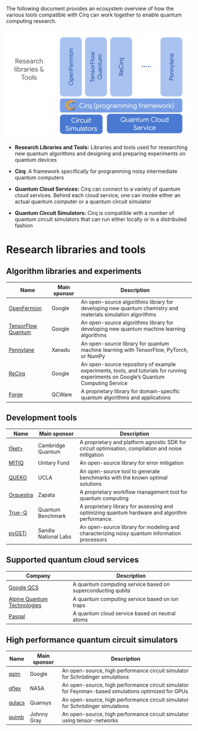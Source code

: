 The following document provides an ecosystem overview of how the various tools compatible with Cirq can work together to enable quantum computing research.

![image alt text](images/ecosystem.png )

* **Research Libraries and Tools:** Libraries and tools used for researching new quantum algorithms and designing and preparing experiments on quantum devices

* **Cirq**: A framework specifically for programming noisy intermediate quantum computers

* **Quantum Cloud Services:** Cirq can connect to a variety of quantum cloud services. Behind each cloud service, one can invoke either an actual quantum computer or a quantum circuit simulator

* **Quantum Circuit Simulators:** Cirq is compatible with a number of quantum circuit simulators that can run either locally or in a distributed fashion

# Research libraries and tools 

## Algorithm libraries and experiments

|Name|Main sponsor|Description|
|--- |--- |--- |
|[OpenFermion](https://github.com/quantumlib/OpenFermion)|Google|An open-source algorithms library for developing new quantum chemistry and materials simulation algorithms|
|[TensorFlow Quantum](https://tensorflow.org/quantum)|Google|An open-source algorithms library for developing new quantum machine learning algorithms|
|[Pennylane](https://pennylane.ai/)|Xanadu|An open-source library for quantum machine learning with TensorFlow, PyTorch, or NumPy|
|[ReCirq](https://github.com/quantumlib/ReCirq)|Google|An open-source repository of example experiments, tools, and tutorials for running experiments on Google’s Quantum Computing Service|
|[Forge](https://forge.qcware.com/)|QCWare|A proprietary library for domain-specific quantum algorithms and applications|



## Development tools

|Name|Main sponsor|Description|
|--- |--- |--- |
|[t\|ket>](https://cqcl.github.io/pytket/build/html/index.html#)|Cambridge Quantum|A proprietary and platform agnostic SDK for circuit optimisation, compilation and noise mitigation|
|[MITIQ](https://github.com/unitaryfund/mitiq)|Unitary Fund|An open-source library for error mitigation|
|[QUEKO](https://github.com/UCLA-VAST/QUEKO-benchmark)|UCLA|An open-source tool to generate benchmarks with the known optimal solutions|
|[Orquestra](https://www.zapatacomputing.com/orquestra/)|Zapata|A proprietary workflow management tool for quantum computing|
|[True-Q](https://trueq.quantumbenchmark.com/)|Quantum Benchmark|A proprietary library for assessing and optimizing quantum hardware and algorithm performance.|
|[pyGSTi](https://www.pygsti.info/)|Sandia National Labs|An open-source library for modeling and characterizing noisy quantum information processors|


## Supported quantum cloud services

|Company|Description|
|--- |--- |
|[Google QCS](https://cirq.readthedocs.io/en/stable/docs/google/concepts.html)|A quantum computing service based on superconducting qubits|
|[Alpine Quantum Technologies](https://cirq.readthedocs.io/en/latest/docs/tutorials/aqt/getting_started.html)|A quantum computing service based on ion traps|
|[Pasqal](https://cirq.readthedocs.io/en/stable/docs/pasqal/getting_started.html)|A quantum cloud service based on neutral atoms|



## High performance quantum circuit simulators

|Name|Main sponsor|Description|
|--- |--- |--- |
|[qsim](https://github.com/quantumlib/qsim)|Google|An open-source, high performance circuit simulator for Schrödinger simulations|
|[qflex](https://github.com/ngnrsaa/qflex)|NASA|An open-source, high performance circuit simulator for Feynman-based simulations optimized for GPUs|
|[qulacs](https://github.com/qulacs/cirq-qulacs)|Quansys|An open-source, high performance circuit simulator for Schrödinger simulations|
|[quimb](https://github.com/jcmgray/quimb)|Johnny Gray|An open-source, high performance circuit simulator using tensor-networks|

